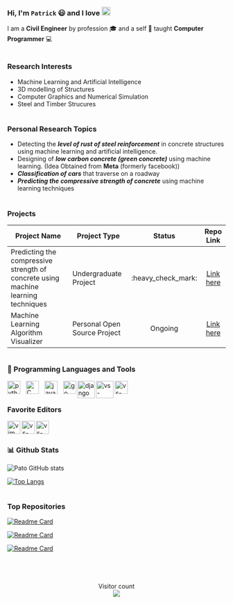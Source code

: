 <!-- </p> -->

### Hi, I'm `Patrick` :smiley: and I **love** <img  alt="python" width=20 style="margin-top:2px" src="https://cdn.jsdelivr.net/gh/devicons/devicon/icons/python/python-original.svg" />

I am a **Civil Engineer** by profession :mortar_board: and a self :man: taught **Computer Programmer** :computer:

#

### Research Interests

- Machine Learning and Artificial Intelligence
- 3D modelling of Structures
- Computer Graphics and Numerical Simulation
- Steel and Timber Strucures

#

### Personal Research Topics

- Detecting the _**level of rust of steel reinforcement**_ in concrete structures using machine learning and artificial intelligence.
- Designing of _**low carbon concrete (green concrete)**_ using machine learning. (Idea Obtained from **Meta** (formerly facebook))
- _**Classification of cars**_ that traverse on a roadway
- _**Predicting the compressive strength of concrete**_ using machine learning techniques

#

### Projects

<table>
  <thead>
    <tr>
      <th>Project Name</th>
      <th>Project Type</th>
      <th>Status</th>
      <th>Repo Link</th>
    </tr>
  </thead>

  <tbody>
    <tr>
  <tbody>
    <tr>
      <td>Predicting the compressive strength of concrete using machine learning techniques</td>
      <td>Undergraduate Project</td>
      <td align="center">:heavy_check_mark:</td>
      <td align="center">
        <a href="https://www.github.com/Pato546/strength-prediction">Link here</a>
      </td>
    </tr>
    <tr>
      <td>Machine Learning Algorithm Visualizer</td>
      <td>Personal Open Source Project</td>
      <td align="center">Ongoing</td>
      <td align="center"><a href="https://www.github.com/Pato546/machine-learning-visualization">Link here</a></td>
      </tr>
  </tbody>

</table>

#

### 🧰 Programming Languages and Tools

<img align="left" alt="python" width=30 style="padding-right:10px" src="https://cdn.jsdelivr.net/gh/devicons/devicon/icons/python/python-original.svg" />
<img align="left" alt="C" width=30 style="padding-right:10px" src="https://cdn.jsdelivr.net/gh/devicons/devicon/icons/c/c-original.svg" />
<img align="left" alt="javascript" width=30 style="padding-right:10px" src="https://cdn.jsdelivr.net/gh/devicons/devicon/icons/javascript/javascript-original.svg" />
<img align="left" alt="go" width=30 src="https://cdn.jsdelivr.net/gh/devicons/devicon/icons/go/go-original-wordmark.svg" />
<img align="left" alt="django" width=40 src="https://cdn.jsdelivr.net/gh/devicons/devicon/icons/django/django-plain-wordmark.svg" />
<img align="left" alt="vs-code" width=40 src="https://cdn.jsdelivr.net/gh/devicons/devicon/icons/latex/latex-original.svg" />
<img align="left" alt="vs-code" width=30 src="https://cdn.jsdelivr.net/gh/devicons/devicon/icons/pytorch/pytorch-original.svg" />
<br />

#

### Favorite Editors

<img align="left" alt="vim" width=30 src="https://cdn.jsdelivr.net/gh/devicons/devicon/icons/vim/vim-original.svg" />
<img align="left" alt="vs-code" width=30 src="https://cdn.jsdelivr.net/gh/devicons/devicon/icons/vscode/vscode-original.svg" />
<img align="left" alt="vs-code" width=30 src="https://cdn.jsdelivr.net/gh/devicons/devicon/icons/jupyter/jupyter-original.svg" />

<br />

#

### 📊 Github Stats

![Pato GitHub stats](https://github-readme-stats.vercel.app/api?username=Pato546&show_icons=true&theme=transparent)

[![Top Langs](https://github-readme-stats.vercel.app/api/top-langs/?username=Pato546&theme=transparent&layout=compact)](https://github.com/anuraghazra/github-readme-stats)

#

### Top Repositories

[![Readme Card](https://github-readme-stats.vercel.app/api/pin/?username=Pato546&repo=machine-learning-visualization&theme=transparent)](https://github.com/Pato546/machine-learning-visualization)

[![Readme Card](https://github-readme-stats.vercel.app/api/pin/?username=Pato546&repo=data-structures&theme=transparent)](https://github.com/Pato546/data-structures)

[![Readme Card](https://github-readme-stats.vercel.app/api/pin/?username=Pato546&repo=algorithms&theme=transparent)](https://github.com/Pato546/algorithms)

<br />

#

<p align="center"> 
  Visitor count<br>
  <img src="https://profile-counter.glitch.me/Pato546/count.svg" />
</p>

<!--
  Themes Available
  ================
  dark, radical, merko, gruvbox, tokyonight, onedark, cobalt, synthwave, highcontrast, dracula
-->
